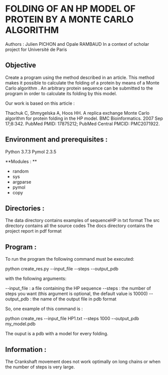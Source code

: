 # FOLDING OF AN HP MODEL OF PROTEIN BY A MONTE CARLO ALGORITHM

Authors : Julien PICHON and Opale RAMBAUD
In a context of scholar project for Université de Paris 

## Objective

Create a program using the method described in an article. 
This method makes it possible to calculate the folding of a protein by means of a Monte Carlo algorithm . 
An arbitrary protein sequence can be submitted to the program in order to calculate its folding by this model.

Our work is based on this article : 

Thachuk C, Shmygelska A, Hoos HH. A replica exchange Monte Carlo algorithm for protein folding in the HP model. 
BMC Bioinformatics. 2007 Sep 17;8:342. PubMed PMID: 17875212; PubMed Central PMCID: PMC2071922.


## Environment and prerequisites : 

Python 3.7.3
Pymol 2.3.5

**Modules : **

- random 
- sys
- argparse
- pymol
- copy

## Directories :


The data directory contains examples of sequenceHP in txt format 
The src directory contains all the source codes 
The docs directory contains the project report in pdf format

## Program :

To run the program the following command must be executed: 

python create_res.py --input_file --steps --output_pdb

with the following arguments:

--input_file : a file containing the HP sequence 
--steps : the number of steps you want (this argument is optional, the default value is 10000)
--output_pdb : the name of the output file in pdb format 

So, one example of this command is : 

python create_res --input_file HP1.txt --steps 1000 --output_pdb my_model.pdb 

The ouput is a pdb with a model for every folding. 



## Information :

The Crankshaft movement does not work optimally on long chains or when the number of steps is very large. 
